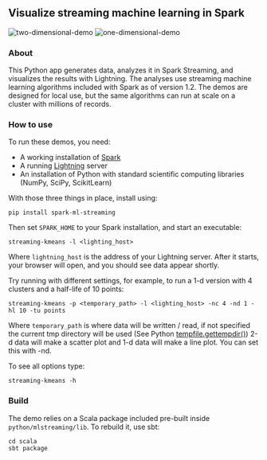 ## Visualize streaming machine learning in Spark

![two-dimensional-demo](https://github.com/freeman-lab/spark-streaming-demos/blob/master/animations/databricks-blog-post/4-five-clusters.gif)
![one-dimensional-demo](https://github.com/freeman-lab/spark-streaming-demos/blob/master/animations/databricks-blog-post/6-half-life-5p0.gif)

### About
This Python app generates data, analyzes it in Spark Streaming, and visualizes the results with Lightning. The analyses use streaming machine learning algorithms included with Spark as of version 1.2. The demos are designed for local use, but the same algorithms can run at scale on a cluster with millions of records.

### How to use
To run these demos, you need:

* A working installation of [Spark](http://spark.apache.org/downloads.html)
* A running [Lightning](http://lightning-viz.org) server
* An installation of Python with standard scientific computing libraries (NumPy, SciPy, ScikitLearn)

With those three things in place, install using:

	pip install spark-ml-streaming

Then set `SPARK_HOME` to your Spark installation, and start an executable:

	streaming-kmeans -l <lighting_host>

Where `lightning_host` is the address of your Lightning server. After it starts, your browser will open, and you should see data appear shortly. 

Try running with different settings, for example, to run a 1-d version with 4 clusters and a half-life of 10 points:

	streaming-kmeans -p <temporary_path> -l <lighting_host> -nc 4 -nd 1 -hl 10 -tu points

Where `temporary_path` is where data will be written / read, if not specified the current tmp directory will be used (See Python [tempfile.gettempdir()](https://docs.python.org/2/library/tempfile.html))
2-d data will make a scatter plot and 1-d data will make a line plot. You can set this with -nd.

To see all options type:

	streaming-kmeans -h

### Build
The demo relies on a Scala package included pre-built inside `python/mlstreaming/lib`. To rebuild it, use sbt:

	cd scala
	sbt package
